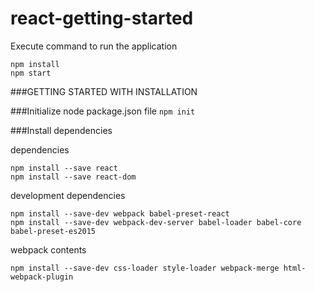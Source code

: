 # react-getting-started

Execute command to run the application
```
npm install
npm start
```


###GETTING STARTED WITH INSTALLATION

###Initialize node package.json file
```npm init```


###Install dependencies

dependencies
```
npm install --save react
npm install --save react-dom

```

development dependencies
```
npm install --save-dev webpack babel-preset-react
npm install --save-dev webpack-dev-server babel-loader babel-core babel-preset-es2015
```

webpack contents
```
npm install --save-dev css-loader style-loader webpack-merge html-webpack-plugin
````

